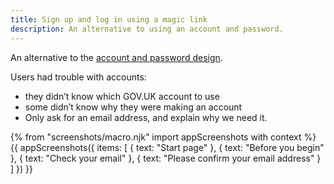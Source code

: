 ```yaml
---
title: Sign up and log in using a magic link
description: An alternative to using an account and password.
---
```

An alternative to the [account and password design](/apply-for-teacher-training/apply-june-2019/create-account).

Users had trouble with accounts:

* they didn’t know which GOV.UK account to use
* some didn’t know why they were making an account
* Only ask for an email address, and explain why we need it.

{% from "screenshots/macro.njk" import appScreenshots with context %}
{{ appScreenshots({
  items: [
    { text: "Start page" },
    { text: "Before you begin" },
    { text: "Check your email" },
    { text: "Please confirm your email address" }
  ]
}) }}
